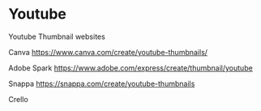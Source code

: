 # Youtube


Youtube Thumbnail websites

Canva
https://www.canva.com/create/youtube-thumbnails/

Adobe Spark
https://www.adobe.com/express/create/thumbnail/youtube

Snappa
https://snappa.com/create/youtube-thumbnails

Crello
